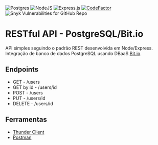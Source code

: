 ![Postgres](https://img.shields.io/badge/postgres-%23316192.svg?style=flat&logo=postgresql&logoColor=white) ![NodeJS](https://img.shields.io/badge/node.js-6DA55F?style=flat&logo=node.js&logoColor=white) ![Express.js](https://img.shields.io/badge/express.js-%23404d59.svg?style=flat&logo=express&logoColor=%2361DAFB) [![CodeFactor](https://www.codefactor.io/repository/github/marckesin/restful-api-postgresql-bit.io/badge)](https://www.codefactor.io/repository/github/marckesin/restful-api-postgresql-bit.io) ![Snyk Vulnerabilities for GitHub Repo](https://img.shields.io/snyk/vulnerabilities/github/marckesin/RESTful-API-PostgreSQL-Bit.io)

# RESTful API - PostgreSQL/Bit.io

API simples seguindo o padrão REST desenvolvida em Node/Express. Integração de banco de dados PostgreSQL usando DBaaS [Bit.io](https://www.bit.io).

## Endpoints

- GET - /users
- GET by id - /users/id
- POST - /users
- PUT - /users/id
- DELETE - /users/id

## Ferramentas

- [Thunder Client](https://www.thunderclient.com/)
- [Postman](https://www.postman.com/)

